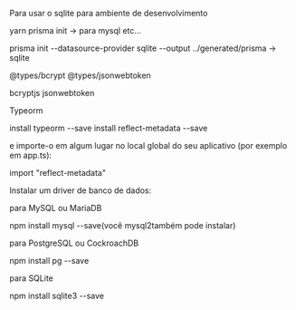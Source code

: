 Para usar o sqlite para ambiente de desenvolvimento 

yarn prisma init -> para mysql etc...

prisma init --datasource-provider sqlite --output ../generated/prisma   -> sqlite

@types/bcrypt 
@types/jsonwebtoken 

bcryptjs
jsonwebtoken


Typeorm

install typeorm --save
install reflect-metadata --save

e importe-o em algum lugar no local global do seu aplicativo (por exemplo em app.ts):

import "reflect-metadata"


Instalar um driver de banco de dados:

para MySQL ou MariaDB

npm install mysql --save(você mysql2também pode instalar)

para PostgreSQL ou CockroachDB

npm install pg --save

para SQLite

npm install sqlite3 --save


